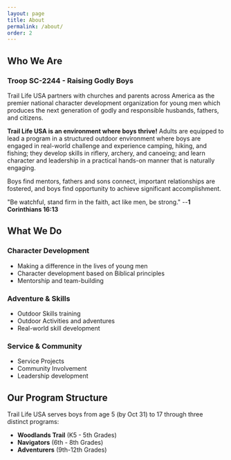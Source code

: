 ```yaml
---
layout: page
title: About
permalink: /about/
order: 2
---
```


## __Who We Are__

### Troop SC-2244 - Raising Godly Boys

Trail Life USA partners with churches and parents across America as the premier national character development organization for young men which produces the next generation of godly and responsible husbands, fathers, and citizens.

__Trail Life USA is an environment where boys thrive!__ Adults are equipped to lead a program in a structured outdoor environment where boys are engaged in real-world challenge and experience camping, hiking, and fishing; they develop skills in riflery, archery, and canoeing; and learn character and leadership in a practical hands-on manner that is naturally engaging.

Boys find mentors, fathers and sons connect, important relationships are fostered, and boys find opportunity to achieve significant accomplishment.

"Be watchful, stand firm in the faith, act like men, be strong."
-- ​__1 Corinthians 16:13__

## __What We Do__

### Character Development

- Making a difference in the lives of young men
- Character development based on Biblical principles
- Mentorship and team-building

### Adventure & Skills

- Outdoor Skills training
- Outdoor Activities and adventures
- Real-world skill development

### Service & Community

- Service Projects
- Community Involvement
- Leadership development

## __Our Program Structure__

Trail Life USA serves boys from age 5 (by Oct 31) to 17 through three distinct programs:

- **Woodlands Trail** (K5 - 5th Grades)
- **Navigators** (6th - 8th Grades)
- **Adventurers** (9th-12th Grades)